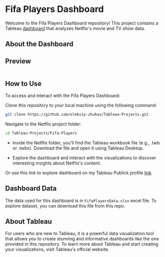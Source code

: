 # Fifa Players Dashboard
Welcome to the Fifa Players Dashboard repository! This project contains a Tableau [dashboard](https://public.tableau.com/shared/S9Y78ZNF7?:display_count=n&:origin=viz_share_link) that analyzes Netflix's movie and TV show data.

## About the Dashboard


## Preview
<img src="">


## How to Use

To access and interact with the Fifa Players Dashboard:

Clone this repository to your local machine using the following command:

  ```bash
  git clone https://github.com/oleksiy-zhukov/Tableau-Projects.git
  ```
Navigate to the Netflix project folder:

  ```bash
  cd Tableau-Projects/Fifa-Players

  ```
  * Inside the Netflix folder, you'll find the Tableau workbook file (e.g., .twb or .twbx). Download the file and open it using Tableau Desktop.

  * Explore the dashboard and interact with the visualizations to discover interesting insights about Netflix's content.

Or use this link to explore dashboard on my Tableau Publick profile [link](https://public.tableau.com/shared/S9Y78ZNF7?:display_count=n&:origin=viz_share_link)

## Dashboard Data
The data used for this dashboard is in `FifaPlayersData.xlsx` excel file. To explore dataset, you can download this file from this repo. 

## About Tableau
For users who are new to Tableau, it is a powerful data visualization tool that allows you to create stunning and informative dashboards like the one provided in this repository. To learn more about Tableau and start creating your visualizations, visit Tableau's official website.
